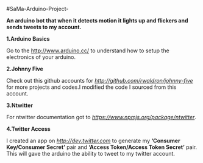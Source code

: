#SaMa-Arduino-Project-


 **An arduino bot that when it detects motion it lights up and flickers and sends tweets to my account.**

 **1.Arduino Basics**

 Go to the http://www.arduino.cc/ to understand how to setup the electronics of your arduino.
 
 **2.Johnny Five**
 
 Check out this github accounts for *http://github.com/rwaldron/johnny-five* for more projects and codes.I modified the code I sourced from this account.
 
 **3.Ntwitter**
 
 For ntwitter documentation got to *https://www.npmjs.org/package/ntwitter*.
 
 **4.Twitter Access**
 
 I created an app on *http://dev.twitter.com* to generate my **‘Consumer Key/Consumer Secret’** pair and **‘Access Token/Access Token Secret’** pair. This will gave the arduino the ability to tweet to my twitter account. 

